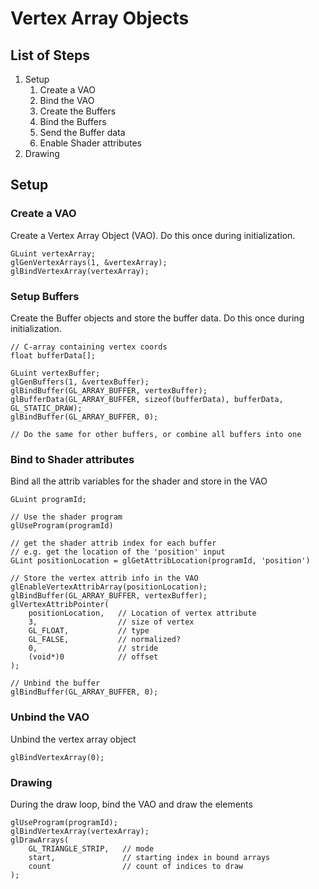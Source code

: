 # Vertex Array Objects

## List of Steps

1. Setup
	1. Create a VAO
	2. Bind the VAO
	2. Create the Buffers
	3. Bind the Buffers
	4. Send the Buffer data
	5. Enable Shader attributes
2. Drawing

## Setup
 
### Create a VAO

Create a Vertex Array Object (VAO). Do this once during initialization.

```
GLuint vertexArray;
glGenVertexArrays(1, &vertexArray);
glBindVertexArray(vertexArray);
```

### Setup Buffers

Create the Buffer objects and store the buffer data. Do this once during initialization.

```
// C-array containing vertex coords
float bufferData[];

GLuint vertexBuffer;
glGenBuffers(1, &vertexBuffer);
glBindBuffer(GL_ARRAY_BUFFER, vertexBuffer);
glBufferData(GL_ARRAY_BUFFER, sizeof(bufferData), bufferData, GL_STATIC_DRAW);
glBindBuffer(GL_ARRAY_BUFFER, 0);

// Do the same for other buffers, or combine all buffers into one
```

### Bind to Shader attributes

Bind all the attrib variables for the shader and store in the VAO

```
GLuint programId;

// Use the shader program
glUseProgram(programId)

// get the shader attrib index for each buffer
// e.g. get the location of the 'position' input
GLint positionLocation = glGetAttribLocation(programId, 'position')

// Store the vertex attrib info in the VAO
glEnableVertexAttribArray(positionLocation);
glBindBuffer(GL_ARRAY_BUFFER, vertexBuffer);
glVertexAttribPointer(
	positionLocation,   // Location of vertex attribute
	3,                  // size of vertex
	GL_FLOAT,           // type
	GL_FALSE,           // normalized?
	0,                  // stride
	(void*)0            // offset
);

// Unbind the buffer
glBindBuffer(GL_ARRAY_BUFFER, 0);
```

### Unbind the VAO

Unbind the vertex array object

```
glBindVertexArray(0);
```

### Drawing

During the draw loop, bind the VAO and draw the elements

```
glUseProgram(programId);
glBindVertexArray(vertexArray);
glDrawArrays(
	GL_TRIANGLE_STRIP,   // mode
	start,               // starting index in bound arrays
	count                // count of indices to draw
);